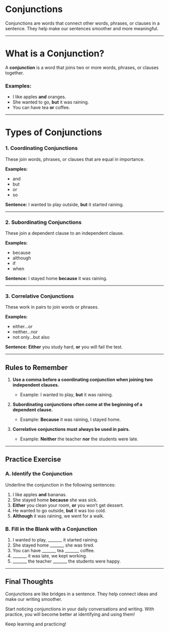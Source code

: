 # Conjunctions

Conjunctions are words that connect other words, phrases, or clauses in a sentence. They help make our sentences smoother and more meaningful.

---

# What is a Conjunction?

A **conjunction** is a word that joins two or more words, phrases, or clauses together.

### Examples:

- I like apples **and** oranges.
- She wanted to go, **but** it was raining.
- You can have tea **or** coffee.

---

# Types of Conjunctions

### 1. Coordinating Conjunctions
These join words, phrases, or clauses that are equal in importance.

**Examples:**
- and
- but
- or
- so

**Sentence:**
I wanted to play outside, **but** it started raining.

---

### 2. Subordinating Conjunctions
These join a dependent clause to an independent clause.

**Examples:**
- because
- although
- if
- when

**Sentence:**
I stayed home **because** it was raining.

---

### 3. Correlative Conjunctions
These work in pairs to join words or phrases.

**Examples:**
- either...or
- neither...nor
- not only...but also

**Sentence:**
**Either** you study hard, **or** you will fail the test.

---

## Rules to Remember

1. **Use a comma before a coordinating conjunction when joining two independent clauses.**
   - Example: I wanted to play, **but** it was raining.

2. **Subordinating conjunctions often come at the beginning of a dependent clause.**
   - Example: **Because** it was raining, I stayed home.

3. **Correlative conjunctions must always be used in pairs.**
   - Example: **Neither** the teacher **nor** the students were late.

---

## Practice Exercise

### A. Identify the Conjunction
Underline the conjunction in the following sentences:

1. I like apples **and** bananas.
2. She stayed home **because** she was sick.
3. **Either** you clean your room, **or** you won’t get dessert.
4. He wanted to go outside, **but** it was too cold.
5. **Although** it was raining, we went for a walk.

### B. Fill in the Blank with a Conjunction

1. I wanted to play, _______ it started raining.
2. She stayed home _______ she was tired.
3. You can have _______ tea _______ coffee.
4. _______ it was late, we kept working.
5. _______ the teacher _______ the students were happy.

---

## Final Thoughts

Conjunctions are like bridges in a sentence. They help connect ideas and make our writing smoother.

Start noticing conjunctions in your daily conversations and writing. With practice, you will become better at identifying and using them!

Keep learning and practicing!
